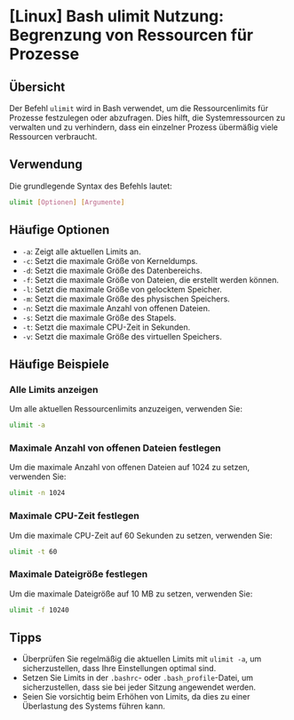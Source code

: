 # [Linux] Bash ulimit Nutzung: Begrenzung von Ressourcen für Prozesse

## Übersicht
Der Befehl `ulimit` wird in Bash verwendet, um die Ressourcenlimits für Prozesse festzulegen oder abzufragen. Dies hilft, die Systemressourcen zu verwalten und zu verhindern, dass ein einzelner Prozess übermäßig viele Ressourcen verbraucht.

## Verwendung
Die grundlegende Syntax des Befehls lautet:

```bash
ulimit [Optionen] [Argumente]
```

## Häufige Optionen
- `-a`: Zeigt alle aktuellen Limits an.
- `-c`: Setzt die maximale Größe von Kerneldumps.
- `-d`: Setzt die maximale Größe des Datenbereichs.
- `-f`: Setzt die maximale Größe von Dateien, die erstellt werden können.
- `-l`: Setzt die maximale Größe von gelocktem Speicher.
- `-m`: Setzt die maximale Größe des physischen Speichers.
- `-n`: Setzt die maximale Anzahl von offenen Dateien.
- `-s`: Setzt die maximale Größe des Stapels.
- `-t`: Setzt die maximale CPU-Zeit in Sekunden.
- `-v`: Setzt die maximale Größe des virtuellen Speichers.

## Häufige Beispiele

### Alle Limits anzeigen
Um alle aktuellen Ressourcenlimits anzuzeigen, verwenden Sie:

```bash
ulimit -a
```

### Maximale Anzahl von offenen Dateien festlegen
Um die maximale Anzahl von offenen Dateien auf 1024 zu setzen, verwenden Sie:

```bash
ulimit -n 1024
```

### Maximale CPU-Zeit festlegen
Um die maximale CPU-Zeit auf 60 Sekunden zu setzen, verwenden Sie:

```bash
ulimit -t 60
```

### Maximale Dateigröße festlegen
Um die maximale Dateigröße auf 10 MB zu setzen, verwenden Sie:

```bash
ulimit -f 10240
```

## Tipps
- Überprüfen Sie regelmäßig die aktuellen Limits mit `ulimit -a`, um sicherzustellen, dass Ihre Einstellungen optimal sind.
- Setzen Sie Limits in der `.bashrc`- oder `.bash_profile`-Datei, um sicherzustellen, dass sie bei jeder Sitzung angewendet werden.
- Seien Sie vorsichtig beim Erhöhen von Limits, da dies zu einer Überlastung des Systems führen kann.
